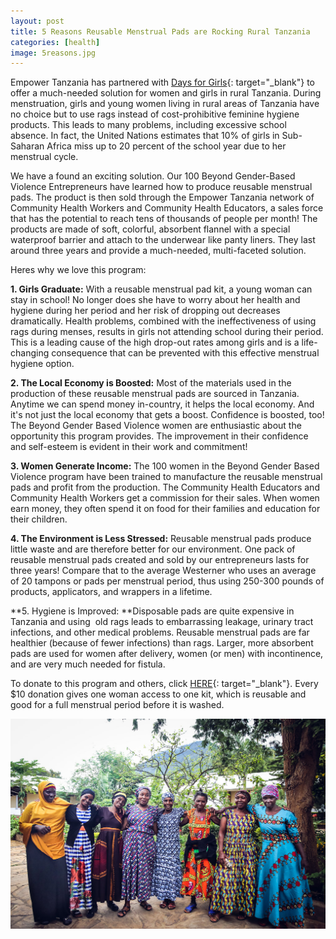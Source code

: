```yaml
---
layout: post
title: 5 Reasons Reusable Menstrual Pads are Rocking Rural Tanzania
categories: [health]
image: 5reasons.jpg
---
```


Empower Tanzania has partnered with [Days for Girls](https://www.daysforgirls.org/){: target="_blank"} to offer a much-needed solution for women and girls in rural Tanzania. During menstruation, girls and young women living in rural areas of Tanzania have no choice but to use rags instead of cost-prohibitive feminine hygiene products. This leads to many problems, including excessive school absence. In fact, the United Nations estimates that 10% of girls in Sub-Saharan Africa miss up to 20 percent of the school year due to her menstrual cycle.

We have a found an exciting solution. Our 100 Beyond Gender-Based Violence Entrepreneurs have learned how to produce reusable menstrual pads. The product is then sold through the Empower Tanzania network of Community Health Workers and Community Health Educators, a sales force that has the potential to reach tens of thousands of people per month! The products are made of soft, colorful, absorbent flannel with a special waterproof barrier and attach to the underwear like panty liners. They last around three years and provide a much-needed, multi-faceted solution.

Heres why we love this program:&nbsp;

**1. Girls Graduate:** With a reusable menstrual pad kit, a young woman can stay in school! No longer does she have to worry about her health and hygiene during her period and her risk of dropping out decreases dramatically. Health problems, combined with the ineffectiveness of using rags during menses, results in girls not attending school during their period. This is a leading cause of the high drop-out rates among girls and is a life-changing consequence that can be prevented with this effective menstrual hygiene option.

**2. The Local Economy is Boosted:** Most of the materials used in the production of these reusable menstrual pads are sourced in Tanzania. Anytime we can spend money in-country, it helps the local economy. And it's not just the local economy that gets a boost. Confidence is boosted, too! The Beyond Gender Based Violence women are enthusiastic about the opportunity this program provides. The improvement in their confidence and self-esteem is evident in their work and commitment!

**3. Women Generate Income:** The 100 women in the Beyond Gender Based Violence program have been trained to manufacture the reusable menstrual pads and profit from the production. The Community Health Educators and Community Health Workers get a commission for their sales. When women earn money, they often spend it on food for their families and education for their children.

**4. The Environment is Less Stressed:** Reusable menstrual pads produce little waste and are therefore better for our environment. One pack of reusable menstrual pads created and sold by our entrepreneurs lasts for three years! Compare that to the average Westerner who uses an average of 20 tampons or pads per menstrual period, thus using 250-300 pounds of products, applicators, and wrappers in a lifetime.

**5. Hygiene is Improved:&nbsp;**Disposable pads are quite expensive in Tanzania and using &nbsp;old rags leads to embarrassing leakage, urinary tract infections, and other medical problems. Reusable menstrual pads are far healthier (because of fewer infections) than rags. Larger, more absorbent pads are used for women after delivery, women (or men) with incontinence, and are very much needed for fistula.

To donate to this program and others, click [HERE](https://empowertz.z2systems.com/np/clients/empowertz/donation.jsp?campaign=3&amp;){: target="_blank"}. Every $10 donation gives one woman access to one kit, which is reusable and good for a full menstrual period before it is washed.

![](/uploads/gbv-165.jpg)